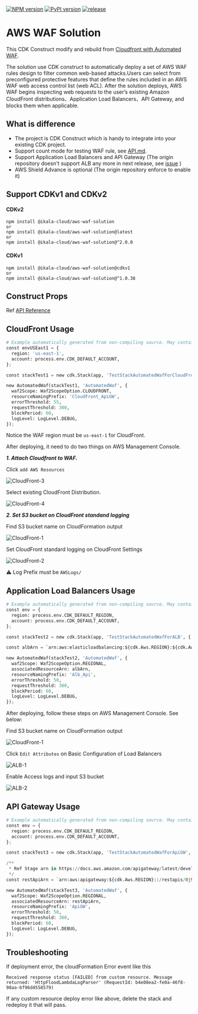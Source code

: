 [![NPM version](https://badge.fury.io/js/@ikala-cloud%2Faws-waf-solution.svg)](https://badge.fury.io/js/@ikala-cloud%2Faws-waf-solution)
[![PyPI version](https://badge.fury.io/py/ikala-cloud.aws-waf-solution.svg)](https://badge.fury.io/py/ikala-cloud.aws-waf-solution)
[![release](https://github.com/iKala-Cloud/aws-waf-solution/actions/workflows/release.yml/badge.svg)](https://github.com/iKala-Cloud/aws-waf-solution/actions/workflows/release.yml)

# AWS WAF Solution

This CDK Construct modify and rebuild from [Cloudfront with Automated WAF](https://github.com/awslabs/aws-cloudfront-extensions/tree/main/templates/aws-cloudfront-waf).

The solution use CDK construct to automatically deploy a set of AWS WAF rules design to filter common web-based attacks.Users can select from preconfigured protective features that define the rules included in an AWS WAF web access control list (web ACL). After the solution deploys, AWS WAF begins inspecting web requests to the user’s existing Amazon CloudFront distributions、Application Load Balancers、API Gateway, and blocks them when applicable.

## What is difference

* The project is CDK Construct which is handy to integrate into your existing CDK project.
* Support count mode for testing WAF rule, see [API.md](https://github.com/iKala-Cloud/aws-waf-solution/blob/main/API.md#countmodeoptional-).
* Support Application Load Balancers and API Gateway (The origin repository doesn't support ALB any more in next release, see [issue](https://github.com/awslabs/aws-cloudfront-extensions/issues/164) )
* AWS Shield Advance is optional (The origin repository enforce to enable it)

## Support CDKv1 and CDKv2

#### CDKv2

```
npm install @ikala-cloud/aws-waf-solution
or
npm install @ikala-cloud/aws-waf-solution@latest
or
npm install @ikala-cloud/aws-waf-solution@^2.0.0
```

#### CDKv1

```
npm install @ikala-cloud/aws-waf-solution@cdkv1
or
npm install @ikala-cloud/aws-waf-solution@^1.0.38
```

## Construct Props

Ref [API Reference](API.md)

## CloudFront Usage

```python
# Example automatically generated from non-compiling source. May contain errors.
const envUSEast1 = {
  region: 'us-east-1',
  account: process.env.CDK_DEFAULT_ACCOUNT,
};

const stackTest1 = new cdk.Stack(app, 'TestStackAutomatedWafForCloudFront', { env: envUSEast1 });

new AutomatedWaf(stackTest1, 'AutomatedWaf', {
  waf2Scope: Waf2ScopeOption.CLOUDFRONT,
  resourceNamingPrefix: 'CloudFront_ApiGW',
  errorThreshold: 55,
  requestThreshold: 300,
  blockPeriod: 60,
  logLevel: LogLevel.DEBUG,
});
```

Notice the WAF region must be `us-east-1` for CloudFront.

After deploying, it need to do two things on AWS Management Console.

***1. Attach Cloudfront to WAF.***

Click `add AWS Resources`

![CloudFront-3](https://user-images.githubusercontent.com/7465652/136758293-bd1b7d86-2775-456f-a176-ff508fb91fd1.jpg)

Select existing CloudFront Distribution.

![CloudFront-4](https://user-images.githubusercontent.com/7465652/136758304-582141ab-6bb7-4aa5-b236-4b656ef53e1f.jpg)

***2. Set S3 bucket on CloudFront standand logging***

Find S3 bucket name on CloudFormation output

![CloudFront-1](https://user-images.githubusercontent.com/7465652/136758257-9dd42b8d-163e-4775-aba4-da33358d9497.jpg)

Set CloudFront standard logging on CloudFront Settings

![CloudFront-2](https://user-images.githubusercontent.com/7465652/136758273-95ae32c3-091a-4bef-a9de-57406ceee3b6.jpg)

:warning: Log Prefix must be `AWSLogs/`

## Application Load Balancers Usage

```python
# Example automatically generated from non-compiling source. May contain errors.
const env = {
  region: process.env.CDK_DEFAULT_REGION,
  account: process.env.CDK_DEFAULT_ACCOUNT,
};

const stackTest2 = new cdk.Stack(app, 'TestStackAutomatedWafForALB', { env });

const albArn = `arn:aws:elasticloadbalancing:${cdk.Aws.REGION}:${cdk.Aws.ACCOUNT_ID}:loadbalancer/app/ApiNe-Alb16-2VIC9075YQEZ/db92cdc88d2e7c9d`;

new AutomatedWaf(stackTest2, 'AutomatedWaf', {
  waf2Scope: Waf2ScopeOption.REGIONAL,
  associatedResourceArn: albArn,
  resourceNamingPrefix: 'Alb_Api',
  errorThreshold: 50,
  requestThreshold: 300,
  blockPeriod: 60,
  logLevel: LogLevel.DEBUG,
});
```

After deploying, follow these steps on AWS Management Console. See below:

Find S3 bucket name on CloudFormation output

![CloudFront-1](https://user-images.githubusercontent.com/7465652/136758257-9dd42b8d-163e-4775-aba4-da33358d9497.jpg)

Click `Edit Attributes` on Basic Configuration of Load Balancers

![ALB-1](https://user-images.githubusercontent.com/7465652/136764403-4a02a436-c799-4cb4-85b9-c221696a1f9e.jpg)

Enable Access logs and input S3 bucket

![ALB-2](https://user-images.githubusercontent.com/7465652/136764407-985d48ed-323c-4aad-b210-72ae09648845.jpg)

## API Gateway Usage

```python
# Example automatically generated from non-compiling source. May contain errors.
const env = {
  region: process.env.CDK_DEFAULT_REGION,
  account: process.env.CDK_DEFAULT_ACCOUNT,
};

const stackTest3 = new cdk.Stack(app, 'TestStackAutomatedWafForApiGW', { env });

/**
 * Ref Stage arn in https://docs.aws.amazon.com/apigateway/latest/developerguide/arn-format-reference.html
 */
const restApiArn = `arn:aws:apigateway:${cdk.Aws.REGION}::/restapis/0j90w09yf9/stages/prod`;

new AutomatedWaf(stackTest3, 'AutomatedWaf', {
  waf2Scope: Waf2ScopeOption.REGIONAL,
  associatedResourceArn: restApiArn,
  resourceNamingPrefix: 'ApiGW',
  errorThreshold: 50,
  requestThreshold: 300,
  blockPeriod: 60,
  logLevel: LogLevel.DEBUG,
});
```

## Troubleshooting

If deployment error, the cloudFormation Error event like this

```
Received response status [FAILED] from custom resource. Message returned: 'HttpFloodLambdaLogParser' (RequestId: b4e08ea2-fe0a-46f8-98aa-6f96d4558579)
```

If any custom resource deploy error like above, delete the stack and redeploy it that will pass.
